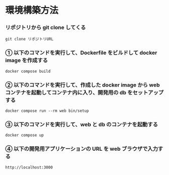 # 環境構築方法

### リポジトリから git clone してくる

```
git clone リポジトリURL
```

### ① 以下のコマンドを実行して、Dockerfile をビルドして docker image を作成する

```
docker compose build
```

### ② 以下のコマンドを実行して、作成した docker image から web コンテナを起動してコンテナ内に入り、開発用の db をセットアップする

```
docker compose run --rm web bin/setup
```

### ③ 以下のコマンドを実行して、web と db のコンテナを起動する

```
docker compose up
```

### ④ 以下の開発用アプリケーションの URL を web ブラウザで入力する

```
http://localhost:3000
```
